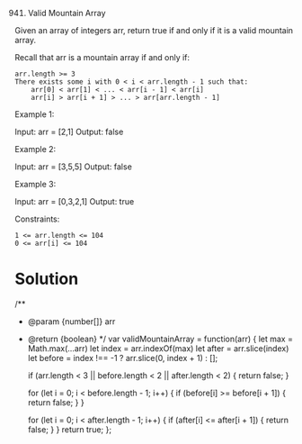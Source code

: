 941. Valid Mountain Array

Given an array of integers arr, return true if and only if it is a valid mountain array.

Recall that arr is a mountain array if and only if:

    arr.length >= 3
    There exists some i with 0 < i < arr.length - 1 such that:
        arr[0] < arr[1] < ... < arr[i - 1] < arr[i] 
        arr[i] > arr[i + 1] > ... > arr[arr.length - 1]

 

Example 1:

Input: arr = [2,1]
Output: false

Example 2:

Input: arr = [3,5,5]
Output: false

Example 3:

Input: arr = [0,3,2,1]
Output: true

 

Constraints:

    1 <= arr.length <= 104
    0 <= arr[i] <= 104

# Solution
/**
 * @param {number[]} arr
 * @return {boolean}
 */
var validMountainArray = function(arr) {
    let max = Math.max(...arr)
    let index = arr.indexOf(max)
    let after = arr.slice(index)
    let before = index !== -1 ? arr.slice(0, index + 1) : [];
    
    if (arr.length < 3 || before.length < 2 || after.length < 2) {
        return false;
    }

    for (let i = 0; i < before.length - 1; i++) {
        if (before[i] >= before[i + 1]) {
            return false;
        }
    }

    for (let i = 0; i < after.length - 1; i++) {
        if (after[i] <= after[i + 1]) {
            return false;
        }
    }
    return true;
};
